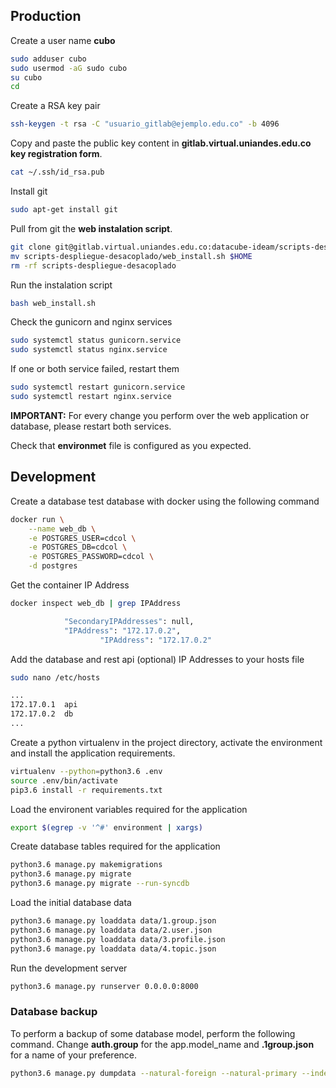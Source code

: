## Production

Create a user name **cubo**

```sh
sudo adduser cubo
sudo usermod -aG sudo cubo
su cubo
cd
```

Create a RSA key pair

```sh
ssh-keygen -t rsa -C "usuario_gitlab@ejemplo.edu.co" -b 4096
```

Copy and paste the public key content in **gitlab.virtual.uniandes.edu.co key registration form**.

```sh
cat ~/.ssh/id_rsa.pub
```

Install git

```sh
sudo apt-get install git
```

Pull from git the **web instalation script**.

```sh
git clone git@gitlab.virtual.uniandes.edu.co:datacube-ideam/scripts-despliegue-desacoplado.git --branch open_data_cube
mv scripts-despliegue-desacoplado/web_install.sh $HOME
rm -rf scripts-despliegue-desacoplado
```

Run the instalation script

```sh
bash web_install.sh
```

Check the gunicorn and nginx services 

```sh
sudo systemctl status gunicorn.service
sudo systemctl status nginx.service
```

If one or both service failed, restart them 

```sh
sudo systemctl restart gunicorn.service
sudo systemctl restart nginx.service
```

**IMPORTANT:** For every change you perform over the web application or database, please restart both services.

Check that **environmet** file is configured as you expected. 

## Development

Create a database test database with docker using the following command

```sh
docker run \
	--name web_db \
	-e POSTGRES_USER=cdcol \
	-e POSTGRES_DB=cdcol \
	-e POSTGRES_PASSWORD=cdcol \
	-d postgres
```

Get the container IP Address

```sh
docker inspect web_db | grep IPAddress

            "SecondaryIPAddresses": null,
            "IPAddress": "172.17.0.2",
                    "IPAddress": "172.17.0.2"
```

Add the database and rest api (optional) IP Addresses to your hosts file

```sh
sudo nano /etc/hosts

...
172.17.0.1	api
172.17.0.2	db
...
```

Create a python virtualenv in the project directory, activate the environment and install the application requirements.

```sh
virtualenv --python=python3.6 .env
source .env/bin/activate
pip3.6 install -r requirements.txt
```

Load the environent variables required for the application

```sh
export $(egrep -v '^#' environment | xargs)
```

Create database tables required for the application

```sh
python3.6 manage.py makemigrations
python3.6 manage.py migrate
python3.6 manage.py migrate --run-syncdb
```

Load the initial database data

```sh
python3.6 manage.py loaddata data/1.group.json
python3.6 manage.py loaddata data/2.user.json
python3.6 manage.py loaddata data/3.profile.json
python3.6 manage.py loaddata data/4.topic.json
```

Run the development server

```sh
python3.6 manage.py runserver 0.0.0.0:8000
```

### Database backup

To perform a backup of some database model, perform the following command. Change **auth.group** for the app.model_name and **.1group.json** for a name of your preference.

```sh
python3.6 manage.py dumpdata --natural-foreign --natural-primary --indent 2 auth.group > data/1.group.json
```
